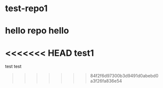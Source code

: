 # test-repo1
# hello repo hello
<<<<<<< HEAD
test1
=======
test
test
>>>>>>> 84f2f6d97300b3d9491d0abebd0a3f26fa836e54
